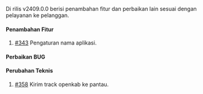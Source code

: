 Di rilis v2409.0.0 berisi penambahan fitur dan perbaikan lain sesuai dengan pelayanan ke pelanggan.

#### Penambahan Fitur

1. [#343](https://github.com/OpenSID/OpenKab/issues/343) Pengaturan nama aplikasi.

#### Perbaikan BUG


#### Perubahan Teknis

1. [#358](https://github.com/OpenSID/OpenKab/issues/358) Kirim track openkab ke pantau.
